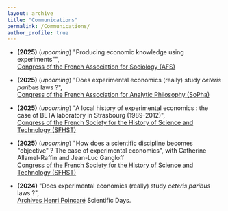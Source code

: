 ```yaml
---
layout: archive
title: "Communications"
permalink: /Communications/
author_profile: true
---
```

- **(2025)** (*upcoming*) "Producing economic knowledge using experiments"",   
[Congress of the French Association for Sociology (AFS)](https://afs-socio.fr/congres/toulouse2025/)
   
- **(2025)** (*upcoming*) "Does experimental economics (really) study *ceteris paribus* laws ?",   
[Congress of the French Association for Analytic Philosophy (SoPha)](https://sopha2025.sciencesconf.org/)
   
- **(2025)** (*upcoming*) "A local history of experimental economics : the case of BETA laboratory in Strasbourg (1989-2012)",   
[Congress of the French Society for the History of Science and Technology (SFHST)](https://sfhstnancy2025.sciencesconf.org/)
   
- **(2025)** (*upcoming*) "How does a scientific discipline becomes "objective" ? The case of experimental economics", with Catherine Allamel-Raffin and Jean-Luc Gangloff   
[Congress of the French Society for the History of Science and Technology (SFHST)](https://sfhstnancy2025.sciencesconf.org/)
   
- **(2024)** "Does experimental economics (really) study *ceteris paribus* laws ?",   
[Archives Henri Poincaré](https://poincare.univ-lorraine.fr) Scientific Days.
